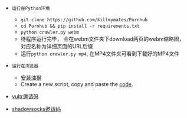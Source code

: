 
- ```运行在Python环境```
    - ```git clone https://github.com/killmymates/Pornhub ```
    - ```cd Pornhub && pip install -r requirements.txt```
    - ```python crawler.py webm```
    - 待程序运行完毕， 会在webm文件夹下download两页的webm缩略图，对应名称为详细页面的URL后缀
    - 运行```python crawler.py mp4```, 在MP4文件夹可看到下载好的MP4文件

- ```运行在浏览器```
    - [安装油猴](http://tampermonkey.net/)
    - Create a new script, copy and paste the [code](https://raw.githubusercontent.com/formateddd/pornhub/master/tampermonkey.js).
    

- [vultr邀请码](https://www.vultr.com/?ref=7378179)
- [shadowsocks邀请码](https://portal.shadowsocks.nl/aff.php?aff=24252)

